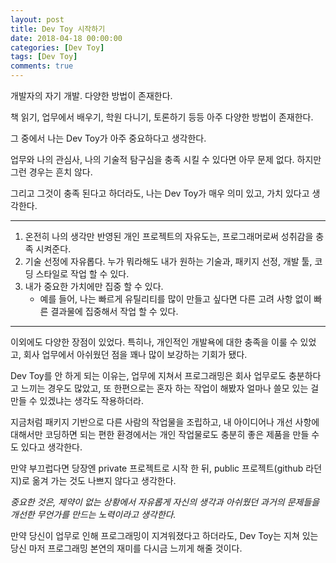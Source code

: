 ```yaml
---
layout: post
title: Dev Toy 시작하기
date: 2018-04-18 00:00:00
categories: [Dev Toy]
tags: [Dev Toy]
comments: true
---
```

개발자의 자기 개발.
다양한 방법이 존재한다.

책 읽기, 업무에서 배우기, 학원 다니기, 토론하기 등등 아주 다양한 방법이 존재한다.

그 중에서 나는 Dev Toy가 아주 중요하다고 생각한다.

업무와 나의 관심사, 나의 기술적 탐구심을 충족 시킬 수 있다면 아무 문제 없다.
하지만 그런 경우는 흔치 않다.

그리고 그것이 충족 된다고 하더라도, 나는 Dev Toy가 매우 의미 있고, 가치 있다고 생각한다.

---
1. 온전히 나의 생각만 반영된 개인 프로젝트의 자유도는, 프로그래머로써 성취감을 충족 시켜준다.
2. 기술 선정에 자유롭다. 누가 뭐라해도 내가 원하는 기술과, 패키지 선정, 개발 툴, 코딩 스타일로 작업 할 수 있다.
3. 내가 중요한 가치에만 집중 할 수 있다.
    * 예를 들어, 나는 빠르게 유틸리티를 많이 만들고 싶다면 다른 고려 사항 없이 빠른 결과물에 집중해서 작업 할 수 있다.
---

이외에도 다양한 장점이 있었다.
특히나, 개인적인 개발욕에 대한 충족을 이룰 수 있었고, 회사 업무에서 아쉬웠던 점을 꽤나 많이 보강하는 기회가 됐다.

Dev Toy를 안 하게 되는  이유는, 업무에 지쳐서 프로그래밍은 회사 업무로도 충분하다고 느끼는 경우도 많았고, 또 한편으로는 혼자 하는 작업이 해봤자 얼마나 쓸모 있는 걸 만들 수 있겠냐는 생각도 작용하더라.

지금처럼 패키지 기반으로 다른 사람의 작업물을 조립하고, 내 아이디어나 개선 사항에 대해서만 코딩하면 되는 편한 환경에서는 개인 작업물로도 충분히 좋은 제품을 만들 수도 있다고 생각한다.

만약 부끄럽다면 당장엔 private 프로젝트로 시작 한 뒤, public 프로젝트(github 라던지)로 옮겨 가는 것도 나쁘지 않다고 생각한다.

*중요한 것은, 제약이 없는 상황에서 자유롭게 자신의 생각과 아쉬웠던 과거의 문제들을 개선한 무언가를 만드는 노력이라고 생각한다.*

만약 당신이 업무로 인해 프로그래밍이 지겨워졌다고 하더라도, Dev Toy는 지쳐 있는 당신 마저 프로그래밍 본연의 재미를 다시금 느끼게 해줄 것이다.